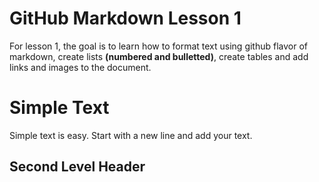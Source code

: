 # GitHub Markdown Lesson 1
For lesson 1, the goal is to learn how to format text using github flavor of markdown,
create lists **(numbered and bulletted)**, create tables and add links and images to the
document.
# Simple Text
Simple text is easy. Start with a new line and add your text.
## Second Level Header

